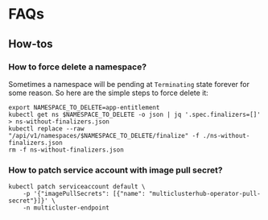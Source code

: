 # FAQs

## How-tos

### How to force delete a namespace?

Sometimes a namespace will be pending at `Terminating` state forever for some reason. So here are the simple steps to force delete it:

```text
export NAMESPACE_TO_DELETE=app-entitlement
kubectl get ns $NAMESPACE_TO_DELETE -o json | jq '.spec.finalizers=[]' > ns-without-finalizers.json
kubectl replace --raw "/api/v1/namespaces/$NAMESPACE_TO_DELETE/finalize" -f ./ns-without-finalizers.json
rm -f ns-without-finalizers.json
```

### How to patch service account with image pull secret?

```text
kubectl patch serviceaccount default \
    -p '{"imagePullSecrets": [{"name": "multiclusterhub-operator-pull-secret"}]}' \
    -n multicluster-endpoint
```



